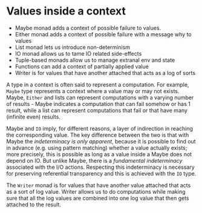 # Values inside a context

- Maybe monad adds a context of possible failure to values.
- Either monad adds a context of possible failure with a message why to values
- List monad lets us introduce non-determinism
- IO monad allows us to tame IO related side-effects
- Tuple-based monads allow us to manage extranal env and state
- Functions can add a context of partially applied value
- Writer is for values that have another attached that acts as a log of sorts


A type in a context is often said to represent a computation. For example, `Maybe` type represents a context where a value may or may not exists. Maybe, `Either` and lists can represent computations with a varying number of results - Maybe indicates a computation that can fail somehow or has 1 result, while a list can represent computations that fail or that have many (infinite even) results.

Maybe and `IO` imply, for different reasons, a layer of indirection in reaching the corresponding value. The key difference between the two is that with Maybe the *indeterminacy is only apparent*, because it is possible to find out in advance (e.g. using pattern matching) whether a value actually exists; more precisely, this is possible as long as a value inside a Maybe does not depend on IO. But unlike Maybe, there is a *fundamental indeterminacy* associated with the I/O actions. Respecting this indeterminacy is necessary for preserving referential transparency and this is achieved with the `IO` type.

The `Writer` monad is for values that have another value attached that acts as a sort of log value. Writer allows us to do computations while making sure that all the log values are combined into one log value that then gets attached to the result.
